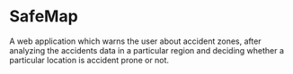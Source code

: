 # SafeMap
A web application which warns the user about accident zones, after analyzing the accidents data in a particular region and  deciding whether a particular location is accident prone or not.
